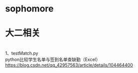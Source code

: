 # sophomore

大二相关
========
<br>1、testMatch.py
<br>python比较学生名单与签到名单查缺勤（Excel）
<br>https://blog.csdn.net/qq_42957563/article/details/104464400
